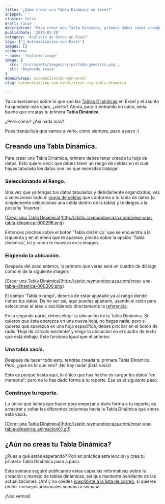 ```yaml
---
title: '¿Cómo crear una Tabla Dinámica en Excel?'
snippet: ''
cluster: false
draft: false 
description: 'Para crear una Tabla Dinámica, primero debes tener creada tu hoja donde hayas tabulado los datos con los que necesitas trabajar.'
publishDate: '2013-02-20'
category: 'Análisis de Datos en Excel'
tags: ['🤖 Automatización con Excel']
images: []
resources: 
- name: 'featured-image'
image: {
  src: '/src/assets/images/ry-portada-generica.png',
  alt: 'Raymundo Ycaza'
}
domainGroup: automatizacion-con-excel
slug: automatizacion-con-excel/crear-una-tabla-dinamica

---
```


Ya conversamos sobre lo que son las [Tablas Dinámicas](http://raymundoycaza.com/las-tablas-dinamicas-que-son-y-para-que-sirven/?utm_source=como-crear-una-tabla-dinamica) en Excel y el asunto ha quedado más claro, ¿cierto? Ahora, para ir entrando en calor, sería bueno que crearas tu primera **Tabla Dinámica**.

¿Pero cómo? ¿Así nada más?

Pues tranquilo/a que vamos a verlo, como siempre, paso a paso :)

## Creando una Tabla Dinámica.

Para crear una Tabla Dinámica, primero debes tener creada tu hoja de datos. Esto quiere decir que debes tener un rango de celdas en el cual hayas tabulado los datos con los que necesitas trabajar.

### Seleccionando el Rango.

Una vez que ya tengas tus datos tabulados y debidamente organizados, vas a seleccionar todo el [rango de celdas](http://raymundoycaza.com/que-es-un-rango-en-excel/?utm_source=como-crear-una-tabla-dinamica) que conforma a tu tabla de datos (o simplemente seleccionas una celda dentro de la tabla) y te diriges a la pestaña 'Insertar'.

[[Crear una Tabla Dinámica](/src/assets/images/2023/crear-una-tabla-dinamica-000296-300x267.png)](http://static.raymundoycaza.com/crear-una-tabla-dinamica-000296.png)

Entonces pinchas sobre el botón 'Tabla dinámica' que se encuentra a la izquierda y en el menú que te aparece, pincha sobre la opción 'Tabla dinámica', tal y como te muestro en la imagen.

### Eligiendo la ubicación.

Después del paso anterior, lo primero que verás será un cuadro de diálogo como el de la siguiente imagen:

[[Crear una Tabla Dinámica](/src/assets/images/2023/crear-una-tabla-dinamica-000300-300x215.png)](http://static.raymundoycaza.com/crear-una-tabla-dinamica-000300.png)

El campo 'Tabla o rango', debería de estar ajustado ya al rango donde tienes tus datos. De no ser así, aquí puedes ajustarlo, usando el ratón para seleccionar el área o escribiendo directamente la [referencia](http://raymundoycaza.com/que-es-la-referencia/?utm_source=crear-una-tabla-dinamica).

En la segunda parte, debes elegir la ubicación de la Tabla Dinámica. Si quieres que ésta aparezca en una nueva hoja, no hagas nada; pero si quieres que aparezca en una hoja específica, debes pinchar en el botón de radio 'Hoja de cálculo existente' y elegir la ubicación en el cuadro de texto que está debajo. Este funciona igual que el anterior.

### Una tabla vacía.

Después de hacer todo esto, tendrás creada tu primera Tabla Dinámica. Pero, ¿qué es lo que veo? ¡No hay nada! ¡Está vacía!

Esto es porque hasta aquí, lo único que has hecho es cargar los datos "en memoria"; pero no le has dado forma a tu reporte. Ese es el siguiente paso.

### Construye tu reporte.

Lo único que tienes que hacer para empezar a darle forma a tu reporte, es arrastrar y soltar las diferentes columnas hacia la Tabla Dinámica que ahora está vacía.

[[Crear una Tabla Dinámica](/src/assets/images/2023/crear-una-tabla-dinamica_animacion01.gif)](http://static.raymundoycaza.com/crear-una-tabla-dinamica_animacion01.gif)

## ¿Aún no creas tu Tabla Dinámica?

¿Pues a qué estás esperando? Pon en práctica esta lección y crea tu primera Tabla Dinámica paso a paso.

Esta semana seguiré publicando estas cápsulas informativas sobre la creación y manejo de tablas dinámicas, así que mantente pendiente de las actualizaciones. ¡Ah! y no olvides [suscribirte a la lista de correo](http://raymundo.me/suscribete), si quieres recibir consejos adicionales semana a semana.

¡Nos vemos!
